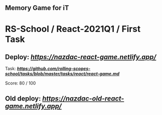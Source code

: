 ## Memory Game for iT

# RS-School / React-2021Q1 / First Task

## Deploy:   ***https://nazdac-react-game.netlify.app/***


Task: ***https://github.com/rolling-scopes-school/tasks/blob/master/tasks/react/react-game.md***


Score: 80 / 100

## Old deploy: ***https://nazdac-old-react-game.netlify.app/***
